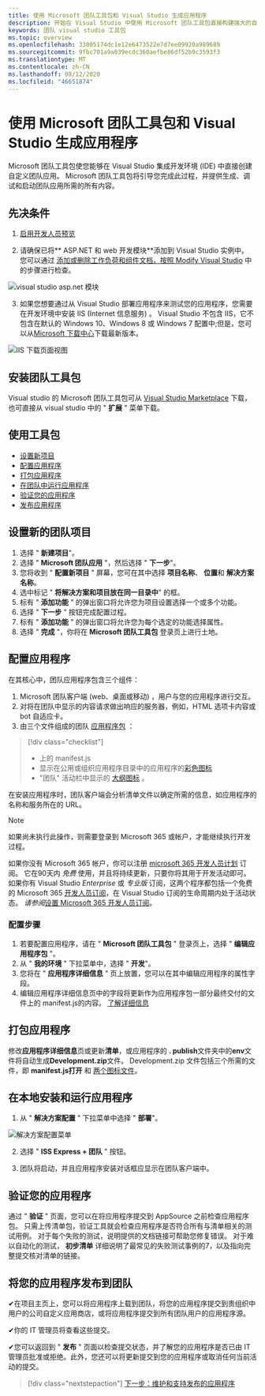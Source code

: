```yaml
---
title: 使用 Microsoft 团队工具包和 Visual Studio 生成应用程序
description: 开始在 Visual Studio 中使用 Microsoft 团队工具包直接构建强大的自定义应用程序
keywords: 团队 visual studio 工具包
ms.topic: overview
ms.openlocfilehash: 33005174dc1e12e6473522e7d7ee09920a989689
ms.sourcegitcommit: 9fbc701a9a039ecdc360aefbe86df52b9c3593f3
ms.translationtype: MT
ms.contentlocale: zh-CN
ms.lasthandoff: 08/12/2020
ms.locfileid: "46651874"
---
```

# <a name="build-apps-with-the-microsoft-teams-toolkit-and-visual-studio"></a>使用 Microsoft 团队工具包和 Visual Studio 生成应用程序

Microsoft 团队工具包使您能够在 Visual Studio 集成开发环境 (IDE) 中直接创建自定义团队应用。 Microsoft 团队工具包将引导您完成此过程，并提供生成、调试和启动团队应用所需的所有内容。

## <a name="prerequisites"></a>先决条件

1. [启用开发人员预览](../resources/dev-preview/developer-preview-intro.md#enable-developer-preview)

1. 请确保已将** <span>ASP.NE</span>T 和 web 开发模块**添加到 Visual Studio 实例中。 您可以通过 [添加或删除工作负荷和组件文档，按照 Modify Visual Studio](/visualstudio/install/modify-visual-studio?view=vs-2019) 中的步骤进行检查。

![visual studio asp.net 模块](../assets/images/visual-studio-web-dev-module.png)

3. 如果您想要通过从 Visual Studio 部署应用程序来测试您的应用程序，您需要在开发环境中安装 IIS (Internet 信息服务) 。 Visual Studio 不包含 IIS，它不包含在默认的 Windows 10、Windows 8 或 Windows 7 配置中;但是，您可以从[Microsoft 下载中心](https://www.microsoft.com/download/details.aspx?id=48264.)下载最新版本。

![IIS 下载页面视图](../assets/images/iis.png)

## <a name="install-the-teams-toolkit"></a>安装团队工具包

Visual studio 的 Microsoft 团队工具包可从 [Visual Studio Marketplace](https://marketplace.visualstudio.com/items?itemName=TeamsDevApp.vsteamstemplate) 下载，也可直接从 visual studio 中的 " **扩展** " 菜单下载。

## <a name="using-the-toolkit"></a>使用工具包

- [设置新项目](#set-up-a-new-teams-project)
- [配置应用程序](#configure-your-app)
- [打包应用程序](#package-your-app)
- [在团队中运行应用程序](#install-and-run-your-app-locally)
- [验证您的应用程序](#validate-your-app)
- [发布应用程序](#publish-your-app-to-teams)

## <a name="set-up-a-new-teams-project"></a>设置新的团队项目

1. 选择 " **新建项目**"。
1. 选择 " **Microsoft 团队应用** "，然后选择 " **下一步**"。
1. 您将收到 " **配置新项目** " 屏幕，您可在其中选择 **项目名称**、 **位置**和 **解决方案名称**。
1. 选中标记 " **将解决方案和项目放在同一目录中**" 的框。
1. 标有 " **添加功能** " 的弹出窗口将允许您为项目设置选择一个或多个功能。
1. 选择 " **下一步** " 按钮完成配置过程。
1. 标有 " **添加功能** " 的弹出窗口将允许您为每个选定的功能选择属性。
1. 选择 " **完成** "，你将在 **Microsoft 团队工具包** 登录页上进行土地。

## <a name="configure-your-app"></a>配置应用程序

在其核心中，团队应用程序包含三个组件：

  1. Microsoft 团队客户端 (web、桌面或移动) ，用户与您的应用程序进行交互。
  1. 对将在团队中显示的内容请求做出响应的服务器，例如，HTML 选项卡内容或 bot 自适应卡。
  1. 由三个文件组成的团队 [应用程序包](/concepts/build-and-test/apps-package.md) ：

  > [!div class="checklist"]
  >
  > - 上的 manifest.js
  > - 显示在公用或组织应用程序目录中的应用程序的[彩色图标](../resources/schema/manifest-schema.md#icons)
 > - "团队" 活动栏中显示的 [大纲图标](../resources/schema/manifest-schema.md#icons) 。

在安装应用程序时，团队客户端会分析清单文件以确定所需的信息，如应用程序的名称和服务所在的 URL。

> [!NOTE]
>如果尚未执行此操作，则需要登录到 Microsoft 365 或帐户，才能继续执行开发过程。
>
> 如果你没有 Microsoft 365 帐户，你可以注册 [microsoft 365 开发人员计划](https://developer.microsoft.com/microsoft-365/dev-program) 订阅。 它在90天内 *免费* 使用，并且将持续更新，只要你将其用于开发活动即可。 如果你有 Visual Studio *Enterprise* 或 *专业版* 订阅，这两个程序都包括一个免费的 Microsoft 365 [开发人员订阅](https://aka.ms/MyVisualStudioBenefits)，在 Visual Studio 订阅的生命周期内处于活动状态。 *请参阅*[设置 Microsoft 365 开发人员订阅](https://docs.microsoft.com/office/developer-program/office-365-developer-program-get-started)。
>

### <a name="configuration-steps"></a>配置步骤

1. 若要配置应用程序，请在 " **Microsoft 团队工具包** " 登录页上，选择 " **编辑应用程序包** "。
1. 从 " **我的环境** " 下拉菜单中，选择 " **开发**"。
1. 您将在 " **应用程序详细信息** " 页上放置，您可以在其中编辑应用程序的属性字段。
1. 编辑应用程序详细信息页中的字段将更新作为应用程序包一部分最终交付的文件上的 manifest.js的内容。 [了解详细信息](https://aka.ms/teams-toolkit-manifest)

## <a name="package-your-app"></a>打包应用程序

修改**应用程序详细信息**页或更新**清单**，或应用程序的 **. publish**文件夹中的**env**文件将自动生成**Development.zip**文件。 Development.zip 文件包括三个所需的文件，即 **manifest.js打开** 和 [两个图标文件](../concepts/build-and-test/apps-package.md#icons)。

## <a name="install-and-run-your-app-locally"></a>在本地安装和运行应用程序

1. 从 " **解决方案配置** " 下拉菜单中选择 " **部署**"。

![解决方案配置菜单](../assets/images/solution-configurations.png)

2. 选择 " **ISS Express + 团队** " 按钮。

1. 团队将启动，并且应用程序安装对话框应显示在团队客户端中。

## <a name="validate-your-app"></a>验证您的应用程序

通过 " **验证** " 页面，您可以在将应用程序提交到 AppSource 之前检查应用程序包。 只需上传清单包，验证工具就会检查应用程序是否符合所有与清单相关的测试用例。 对于每个失败的测试，说明提供的文档链接可帮助您修复错误。 对于难以自动化的测试， **初步清单** 详细说明了最常见的失败测试事例的7，以及指向完整提交核对清单的链接。

## <a name="publish-your-app-to-teams"></a>将您的应用程序发布到团队

✔在项目主页上，您可以将应用程序上载到团队，将您的应用程序提交到贵组织中用户的公司自定义应用商店，或将应用程序提交到所有团队用户的应用程序源。

✔你的 IT 管理员将查看这些提交。

✔您可以返回到 " **发布** " 页面以检查提交状态，并了解您的应用程序是否已由 IT 管理员批准或拒绝。此外，您还可以将更新提交到您的应用程序或取消任何当前活动的提交。

> [!div class="nextstepaction"]
> [下一步：维护和支持发布的应用程序](../concepts/deploy-and-publish/appsource/post-publish/overview.md)
>